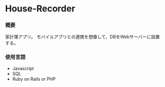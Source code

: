 # House-Recorder

### 概要

家計簿アプリ。
モバイルアプリとの連携を想像して、DBをWebサーバーに設置する。

### 使用言語

- Javascript
- SQL
- Ruby on Rails or PHP

